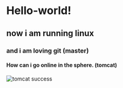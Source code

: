 # Hello-world!
## now i am running linux
### and i am loving git  (master)
#### How can i go online in the sphere. (tomcat)

![tomcat success]('This%20is%20it.png')

